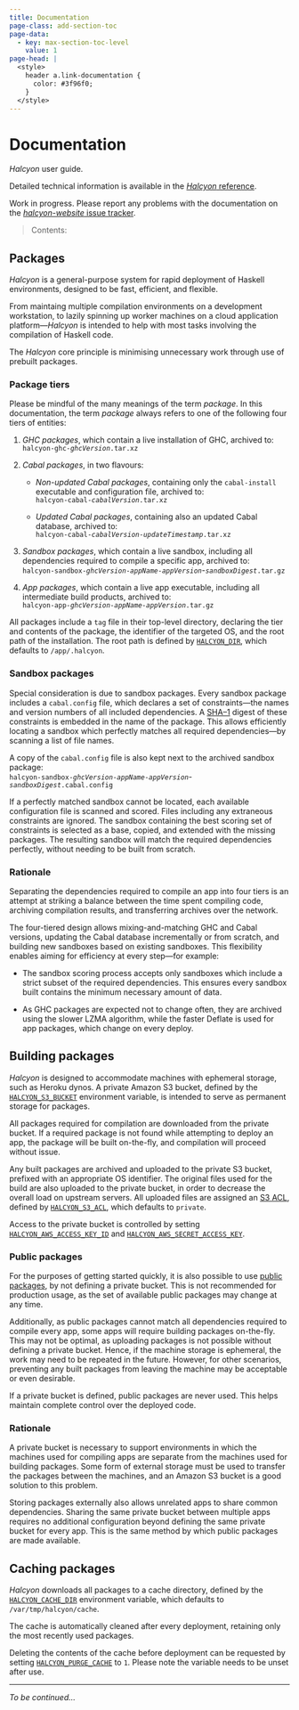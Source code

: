 ```yaml
---
title: Documentation
page-class: add-section-toc
page-data:
  - key: max-section-toc-level
    value: 1
page-head: |
  <style>
    header a.link-documentation {
      color: #3f96f0;
    }
  </style>
---
```



Documentation
=============

_Halcyon_ user guide.

Detailed technical information is available in the [_Halcyon_ reference](documentation/reference/).

Work in progress.  Please report any problems with the documentation on the [_halcyon-website_ issue tracker](https://github.com/mietek/halcyon-website/issues/).

> Contents:




Packages
--------

_Halcyon_ is a general-purpose system for rapid deployment of Haskell environments, designed to be fast, efficient, and flexible.

From maintaing multiple compilation environments on a development workstation, to lazily spinning up worker machines on a cloud application platform—_Halcyon_ is intended to help with most tasks involving the compilation of Haskell code.

The _Halcyon_ core principle is minimising unnecessary work through use of prebuilt packages.


### Package tiers

Please be mindful of the many meanings of the term _package_.  In this documentation, the term _package_ always refers to one of the following four tiers of entities:

1.  _GHC packages_, which contain a live installation of GHC, archived to:\
    `halcyon-ghc-`_`ghcVersion`_`.tar.xz`

2.  _Cabal packages_, in two flavours:

    -   _Non-updated Cabal packages_, containing only the `cabal-install` executable and configuration file, archived to:\
        `halcyon-cabal-`_`cabalVersion`_`.tar.xz`
    
    -   _Updated Cabal packages_, containing also an updated Cabal database, archived to:\
        `halcyon-cabal-`_`cabalVersion`_`-`_`updateTimestamp`_`.tar.xz`

3.  _Sandbox packages_, which contain a live sandbox, including all dependencies required to compile a specific app, archived to:\
    `halcyon-sandbox-`_`ghcVersion`_`-`_`appName`_`-`_`appVersion`_-_`sandboxDigest`_`.tar.gz`

4.  _App packages_, which contain a live app executable, including all intermediate build products, archived to:\
    `halcyon-app-`_`ghcVersion`_`-`_`appName`_`-`_`appVersion`_`.tar.gz`

All packages include a `tag` file in their top-level directory, declaring the tier and contents of the package, the identifier of the targeted OS, and the root path of the installation.  The root path is defined by [`HALCYON_DIR`](documentation/reference/#halcyon_dir), which defaults to `/app/.halcyon`.


### Sandbox packages

Special consideration is due to sandbox packages.  Every sandbox package includes a `cabal.config` file, which declares a set of constraints—the names and version numbers of all included dependencies.  A [SHA–1](http://en.wikipedia.org/wiki/SHA-1) digest of these constraints is embedded in the name of the package.  This allows efficiently locating a sandbox which perfectly matches all required dependencies—by scanning a list of file names.

A copy of the `cabal.config` file is also kept next to the archived sandbox package:\
`halcyon-sandbox-`_`ghcVersion`_`-`_`appName`_`-`_`appVersion`_-_`sandboxDigest`_`.cabal.config`

If a perfectly matched sandbox cannot be located, each available configuration file is scanned and scored.  Files including any extraneous constraints are ignored.  The sandbox containing the best scoring set of constraints is selected as a base, copied, and extended with the missing packages.  The resulting sandbox will match the required dependencies perfectly, without needing to be built from scratch.


### Rationale

Separating the dependencies required to compile an app into four tiers is an attempt at striking a balance between the time spent compiling code, archiving compilation results, and transferring archives over the network. 

The four-tiered design allows mixing-and-matching GHC and Cabal versions, updating the Cabal database incrementally or from scratch, and building new sandboxes based on existing sandboxes.  This flexibility enables aiming for efficiency at every step—for example:

-   The sandbox scoring process accepts only sandboxes which include a strict subset of the required dependencies.  This ensures every sandbox built contains the minimum necessary amount of data.

-   As GHC packages are expected not to change often, they are archived using the slower LZMA algorithm, while the faster <span class="small-caps">Deflate</span> is used for app packages, which change on every deploy.




Building packages
-----------------

_Halcyon_ is designed to accommodate machines with ephemeral storage, such as Heroku dynos.  A private Amazon S3 bucket, defined by the [`HALCYON_S3_BUCKET`](documentation/reference/#halcyon_s3_bucket) environment variable, is intended to serve as permanent storage for packages.

All packages required for compilation are downloaded from the private bucket.  If a required package is not found while attempting to deploy an app, the package will be built on-the-fly, and compilation will proceed without issue.

Any built packages are archived and uploaded to the private S3 bucket, prefixed with an appropriate OS identifier.  The original files used for the build are also uploaded to the private bucket, in order to decrease the overall load on upstream servers.  All uploaded files are assigned an [S3 ACL](http://docs.aws.amazon.com/AmazonS3/latest/dev/S3_ACLs_UsingACLs.html), defined by [`HALCYON_S3_ACL`](documentation/reference/#halcyon_s3_acl), which defaults to `private`.

Access to the private bucket is controlled by setting [`HALCYON_AWS_ACCESS_KEY_ID`](documentation/reference/#halcyon_aws_access_key) and [`HALCYON_AWS_SECRET_ACCESS_KEY`](documentation/reference/#halcyon_aws_secret_access_key).


### Public packages

For the purposes of getting started quickly, it is also possible to use [public packages](http://s3.halcyon.sh/), by not defining a private bucket.  This is not recommended for production usage, as the set of available public packages may change at any time.

Additionally, as public packages cannot match all dependencies required to compile every app, some apps will require building packages on-the-fly.  This may not be optimal, as uploading packages is not possible without defining a private bucket.  Hence, if the machine storage is ephemeral, the work may need to be repeated in the future.  However, for other scenarios, preventing any built packages from leaving the machine may be acceptable or even desirable.

If a private bucket is defined, public packages are never used.  This helps maintain complete control over the deployed code.


### Rationale

A private bucket is necessary to support environments in which the machines used for compiling apps are separate from the machines used for building packages.  Some form of external storage must be used to transfer the packages between the machines, and an Amazon S3 bucket is a good solution to this problem.

Storing packages externally also allows unrelated apps to share common dependencies.  Sharing the same private bucket between multiple apps requires no additional configuration beyond defining the same private bucket for every app.  This is the same method by which public packages are made available.




Caching packages
----------------

_Halcyon_ downloads all packages to a cache directory, defined by the [`HALCYON_CACHE_DIR`](documentation/reference/#halcyon_cache_dir) environment variable, which defaults to `/var/tmp/halcyon/cache`.

The cache is automatically cleaned after every deployment, retaining only the most recently used packages.

Deleting the contents of the cache before deployment can be requested by setting [`HALCYON_PURGE_CACHE`](documentation/reference/#halcyon_purge_cache) to `1`.  Please note the variable needs to be unset after use.




---

_To be continued…_
